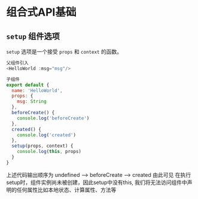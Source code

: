 # 组合式API基础
## <code>setup</code> 组件选项
<code>setup</code> 选项是一个接受 <code>props</code> 和 <code>context</code> 的函数。

```javascript
父组件引入
<HelloWorld :msg="msg"/>

子组件
export default {
  name: 'HelloWorld',
  props: {
    msg: String
  },
  beforeCreate() {
    console.log('beforeCreate')
  },
  created() {
    console.log('created')
  },
  setup(props, context) {
    console.log(this, props)
  }
}
```
上述代码输出顺序为 undefined --> beforeCreate --> created 由此可见 在执行setup时，组件实例尚未被创建，因此setup中没有this, 我们将无法访问组件中声明的任何属性比如本地状态、计算属性、方法等